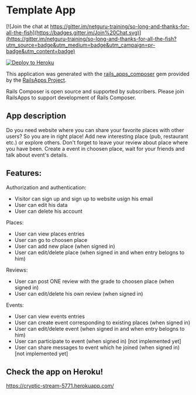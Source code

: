 Template App
================

[![Join the chat at https://gitter.im/netguru-training/so-long-and-thanks-for-all-the-fish](https://badges.gitter.im/Join%20Chat.svg)](https://gitter.im/netguru-training/so-long-and-thanks-for-all-the-fish?utm_source=badge&utm_medium=badge&utm_campaign=pr-badge&utm_content=badge)

[![Deploy to Heroku](https://www.herokucdn.com/deploy/button.png)](https://heroku.com/deploy)

This application was generated with the [rails_apps_composer](https://github.com/RailsApps/rails_apps_composer) gem
provided by the [RailsApps Project](http://railsapps.github.io/).

Rails Composer is open source and supported by subscribers. Please join RailsApps to support development of Rails Composer.

App description
---------------
Do you need website where you can share your favorite places with other users? So you are in right place! Add new interesting place (pub, restaurant etc.) or explore others. Don't forget to leave your review about place where you have been. Create a event in choosen place, wait for your friends and talk about event's details.

Features:
-------------------------

Authorization and authentication:
  - Visitor can sign up and sign up to website usign his email
  - User can edit his data
  - User can delete his account

Places:
  - User can view places entries 
  - User can go to choosen place
  - User can add new place (when signed in)
  - User can edit/delete place (when signed in and when entry belogns to him)

Reviews:
  - User can post ONE review with the grade to choosen place (when signed in)
  - User can edit/delete his own review (when signed in)

Events:
  - User can view events entries
  - User can create event corresponding to existing places (when signed in)
  - User can edit/delete event (when signed in and when entry belogns to him)
  - User can participate to event (when signed in) [not implemented yet]
  - User can share messages to event which he joined (when signed in) [not implemented yet]

Check the app on Heroku!
-------------------------
https://cryptic-stream-5771.herokuapp.com/

